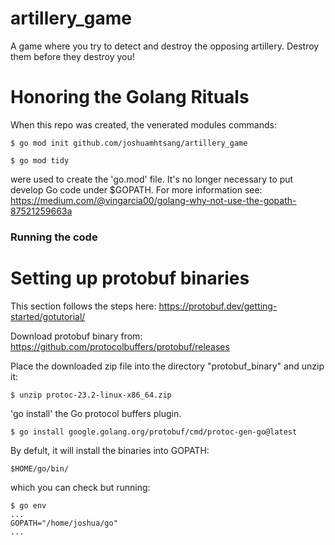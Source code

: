 # artillery_game
A game where you try to detect and destroy the opposing artillery.  Destroy them before they destroy you!


# Honoring the Golang Rituals

When this repo was created, the venerated modules commands:

    $ go mod init github.com/joshuamhtsang/artillery_game

    $ go mod tidy

were used to create the 'go.mod' file.  It's no longer necessary to put develop
Go code under $GOPATH.  For more information see:
https://medium.com/@vingarcia00/golang-why-not-use-the-gopath-87521259663a


### Running the code

# Setting up protobuf binaries
This section follows the steps here:
https://protobuf.dev/getting-started/gotutorial/

Download protobuf binary from:
https://github.com/protocolbuffers/protobuf/releases

Place the downloaded zip file into the directory "protobuf_binary" and unzip it:

    $ unzip protoc-23.2-linux-x86_64.zip 

'go install' the Go protocol buffers plugin.

    $ go install google.golang.org/protobuf/cmd/protoc-gen-go@latest

By defult, it will install the binaries into GOPATH:

    $HOME/go/bin/

which you can check but running:

    $ go env
    ...
    GOPATH="/home/joshua/go"
    ...



